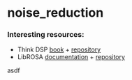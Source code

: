 # noise_reduction

### Interesting resources:
- Think DSP [book](http://greenteapress.com/wp/think-dsp/) + [repository](https://github.com/AllenDowney/ThinkDSP/)
- LibROSA [documentation](http://librosa.github.io/librosa/index.html) + [repository](https://github.com/librosa/librosa)

asdf
